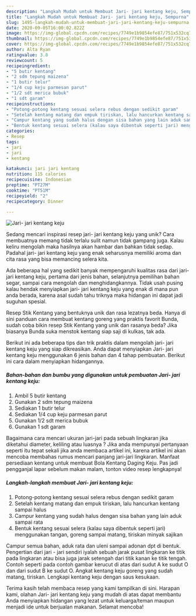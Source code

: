```yaml
---
description: "Langkah Mudah untuk Membuat Jari- jari kentang keju, Sempurna"
title: "Langkah Mudah untuk Membuat Jari- jari kentang keju, Sempurna"
slug: 1495-langkah-mudah-untuk-membuat-jari-jari-kentang-keju-sempurna
date: 2020-09-05T16:00:02.822Z
image: https://img-global.cpcdn.com/recipes/7749e1b9854efe87/751x532cq70/jari-jari-kentang-keju-foto-resep-utama.jpg
thumbnail: https://img-global.cpcdn.com/recipes/7749e1b9854efe87/751x532cq70/jari-jari-kentang-keju-foto-resep-utama.jpg
cover: https://img-global.cpcdn.com/recipes/7749e1b9854efe87/751x532cq70/jari-jari-kentang-keju-foto-resep-utama.jpg
author: Alta Ryan
ratingvalue: 3.8
reviewcount: 5
recipeingredient:
- "5 butir kentang"
- "2 sdm tepung maizena"
- "1 butir telur"
- "1/4 cup keju parmesan parut"
- "1/2 sdt merica bubuk"
- "1 sdt garam"
recipeinstructions:
- "Potong-potong kentang sesuai selera rebus dengan sedikit garam"
- "Setelah kentang matang dan empuk tiriskan, lalu hancurkan kentang sampai halus"
- "Campur kentang yang sudah halus dengan sisa bahan yang lain aduk sampai rata"
- "Bentuk kentang sesuai selera (kalau saya dibentuk seperti jari) menggunakan tangan, goreng sampai matang, tiriskan minyak sajikan"
categories:
- Resep
tags:
- jari
- jari
- kentang

katakunci: jari jari kentang 
nutrition: 115 calories
recipecuisine: Indonesian
preptime: "PT27M"
cooktime: "PT51M"
recipeyield: "2"
recipecategory: Dinner

---
```



![Jari- jari kentang keju](https://img-global.cpcdn.com/recipes/7749e1b9854efe87/751x532cq70/jari-jari-kentang-keju-foto-resep-utama.jpg)

Sedang mencari inspirasi resep jari- jari kentang keju yang unik? Cara membuatnya memang tidak terlalu sulit namun tidak gampang juga. Kalau keliru mengolah maka hasilnya akan hambar dan bahkan tidak sedap. Padahal jari- jari kentang keju yang enak seharusnya memiliki aroma dan cita rasa yang bisa memancing selera kita.

Ada beberapa hal yang sedikit banyak mempengaruhi kualitas rasa dari jari- jari kentang keju, pertama dari jenis bahan, selanjutnya pemilihan bahan segar, sampai cara mengolah dan menghidangkannya. Tidak usah pusing kalau hendak menyiapkan jari- jari kentang keju yang enak di mana pun anda berada, karena asal sudah tahu triknya maka hidangan ini dapat jadi suguhan spesial.

Resep Stik Kentang yang bentuknya unik dan rasa lezatnya beda. Hanya di sini panduan cara membuat kentang goreng yang praktis favorit Bunda, sudah coba bikin resep Stik Kentang yang unik dan rasanya beda? Jika biasanya Bunda suka menstok kentang siap saji di kulkas, tak ada.


Berikut ini ada beberapa tips dan trik praktis dalam mengolah jari- jari kentang keju yang siap dikreasikan. Anda dapat menyiapkan Jari- jari kentang keju menggunakan 6 jenis bahan dan 4 tahap pembuatan. Berikut ini cara dalam menyiapkan hidangannya.

<!--inarticleads1-->

##### Bahan-bahan dan bumbu yang digunakan untuk pembuatan Jari- jari kentang keju:

1. Ambil 5 butir kentang
1. Gunakan 2 sdm tepung maizena
1. Sediakan 1 butir telur
1. Sediakan 1/4 cup keju parmesan parut
1. Gunakan 1/2 sdt merica bubuk
1. Gunakan 1 sdt garam


Bagaimana cara mencari ukuran jari-jari pada sebuah lingkaran jika diketahui diameter, keliling atau luasnya ? Jika anda mempunyai pertanyaan seperti itu tepat sekali jika anda membaca artikel ini, karena artikel ini akan mencoba membahas rumus mencari panjang jari-jari lingkaran. Manfaat persediaan kentang untuk membuat Bola Kentang Daging Keju. Pas jadi pengganjal lapar sebelum makan malam, tonton video resep lengkapnya! 

<!--inarticleads2-->

##### Langkah-langkah membuat Jari- jari kentang keju:

1. Potong-potong kentang sesuai selera rebus dengan sedikit garam
1. Setelah kentang matang dan empuk tiriskan, lalu hancurkan kentang sampai halus
1. Campur kentang yang sudah halus dengan sisa bahan yang lain aduk sampai rata
1. Bentuk kentang sesuai selera (kalau saya dibentuk seperti jari) menggunakan tangan, goreng sampai matang, tiriskan minyak sajikan


Campur semua bahan, aduk rata dan uleni sampai adonan dpt di bentuk. Pengertian dari jari - jari sendiri iyalah sebuah jarak pusat lingkaran ke titik pada lingkaran atau bisa juga jarak setengah dari titik kanan ke titik tengah. Contoh seperti pada contoh gambar kerucut di atas dari sudut A ke sudut O dan dari sudut B ke sudut O. Angkat kentang keju goreng yang sudah matang, tiriskan. Lengkapi kentang keju dengan saus kesukaan. 

Terima kasih telah membaca resep yang kami tampilkan di sini. Harapan kami, olahan Jari- jari kentang keju yang mudah di atas dapat membantu Anda menyiapkan hidangan yang lezat untuk keluarga/teman maupun menjadi ide untuk berjualan makanan. Selamat mencoba!
